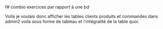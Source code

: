 f# combio
exercices par rapport à une bd

Voila je voulais donc afficher les tables clients produits et commandes dans admin2  voila sous forme de tableau et l'intégralité de la table  quoi. 
